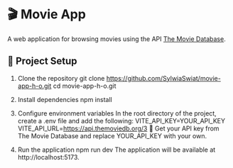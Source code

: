 # 🎬 Movie App  

A web application for browsing movies using the API [The Movie Database](https://www.themoviedb.org/).  

## 🚀  Project Setup  

1. Clone the repository
git clone https://github.com/SylwiaSwiat/movie-app-h-o.git
cd movie-app-h-o.git

2. Install dependencies
npm install

3. Configure environment variables
In the root directory of the project, create a .env file and add the following:
VITE_API_KEY=YOUR_API_KEY
VITE_API_URL=https://api.themoviedb.org/3
🔹 Get your API key from The Movie Database and replace YOUR_API_KEY with your own.

4. Run the application
npm run dev
The application will be available at http://localhost:5173.
